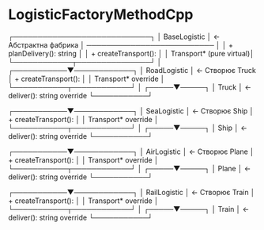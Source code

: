 # LogisticFactoryMethodCpp
┌────────────────────────────┐
│         BaseLogistic       │  ← Абстрактна фабрика
│ ────────────────────────── │
│ + planDelivery(): string   │
│ + createTransport():       │
│   Transport* (pure virtual)│
└────────────┬───────────────┘
             │
 ┌───────────▼────────────┐
 │      RoadLogistic      │  ← Створює Truck
 │ + createTransport():   │
 │   Transport* override  │
 └───────────┬────────────┘
             │
       ┌─────▼─────┐
       │   Truck   │  ← deliver(): string override
       └───────────┘

 ┌───────────▼────────────┐
 │      SeaLogistic       │  ← Створює Ship
 │ + createTransport():   │
 │   Transport* override  │
 └───────────┬────────────┘
             │
       ┌─────▼─────┐
       │   Ship    │  ← deliver(): string override
       └───────────┘

 ┌───────────▼────────────┐
 │      AirLogistic       │  ← Створює Plane
 │ + createTransport():   │
 │   Transport* override  │
 └───────────┬────────────┘
             │
       ┌─────▼─────┐
       │   Plane   │  ← deliver(): string override
       └───────────┘

 ┌───────────▼────────────┐
 │     RailLogistic       │  ← Створює Train
 │ + createTransport():   │
 │   Transport* override  │
 └───────────┬────────────┘
             │
       ┌─────▼─────┐
       │   Train   │  ← deliver(): string override
       └───────────┘

